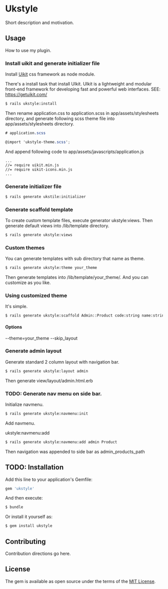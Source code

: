 # Ukstyle
Short description and motivation.

## Usage
How to use my plugin.

### Install uikit and generate initializer file

Install [Uikit](https://getuikit.com/) css framework as node module.

There's a install task that install UIkit.
UIkit is a lightweight and modular front-end framework for developing fast and powerful web interfaces.
SEE: https://getuikit.com/

```bash
$ rails ukstyle:install
```
Then rename application.css to application.scss in app/assets/stylesheets directory,
and generate following scss theme file into app/assets/stylesheets directory.

```scss
# application.scss

@import 'ukstyle-theme.scss';
```

And append following code to app/assets/javascripts/application.js

```
...
//= require uikit.min.js
//= require uikit-icons.min.js
...
```
### Generate initializer file

```bash
$ rails generate ukstile:initializer
```

### Generate scaffold template

To create custom template files, execute generator ukstyle:views.
Then generate default views into /lib/template directory.

```bash
$ rails generate ukstyle:views
```

### Custom themes

You can generate templates with sub directory that name as theme.

```bash
$ rails generate ukstyle:theme your_theme
```
Then generate templates into /lib/template/your_theme/.
And you can customize as you like.

### Using customized theme

It's simple.

```bash
$ rails generate ukstyle:scaffold Admin::Product code:string name:string specs:text --theme=your_theme
```
#### Options
 --theme=your_theme
 --skip_layout

### Generate admin layout

Generate standard 2 column layout with navigation bar.

```bash
$ rails generate ukstyle:layout admin
```
Then generate view/layout/admin.html.erb

### TODO: Generate nav menu on side bar.

Initialize navmenu.

```bash
$ rails generate ukstyle:navmenu:init
```
Add navmenu.

ukstyle:navmenu:add <Layout> <Model>

```bash
$ rails generate ukstyle:navmenu:add admin Product
```
Then navigation was appended to side bar as admin_products_path


## TODO: Installation
Add this line to your application's Gemfile:

```ruby
gem 'ukstyle'
```

And then execute:
```bash
$ bundle
```

Or install it yourself as:
```bash
$ gem install ukstyle
```

## Contributing
Contribution directions go here.

## License
The gem is available as open source under the terms of the [MIT License](https://opensource.org/licenses/MIT).
